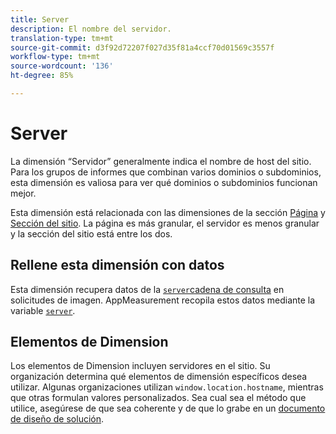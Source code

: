 ```yaml
---
title: Server
description: El nombre del servidor.
translation-type: tm+mt
source-git-commit: d3f92d72207f027d35f81a4ccf70d01569c3557f
workflow-type: tm+mt
source-wordcount: '136'
ht-degree: 85%

---
```



# Server

La dimensión “Servidor” generalmente indica el nombre de host del sitio. Para los grupos de informes que combinan varios dominios o subdominios, esta dimensión es valiosa para ver qué dominios o subdominios funcionan mejor.

Esta dimensión está relacionada con las dimensiones de la sección [Página](page.md) y [Sección del sitio](site-section.md). La página es más granular, el servidor es menos granular y la sección del sitio está entre los dos.

## Rellene esta dimensión con datos

Esta dimensión recupera datos de la [`server`cadena de consulta](/help/implement/validate/query-parameters.md) en solicitudes de imagen. AppMeasurement recopila estos datos mediante la variable [`server`](/help/implement/vars/page-vars/server.md).

## Elementos de Dimension

Los elementos de Dimension incluyen servidores en el sitio. Su organización determina qué elementos de dimensión específicos desea utilizar. Algunas organizaciones utilizan `window.location.hostname`, mientras que otras formulan valores personalizados. Sea cual sea el método que utilice, asegúrese de que sea coherente y de que lo grabe en un [documento de diseño de solución](/help/implement/prepare/solution-design.md).
